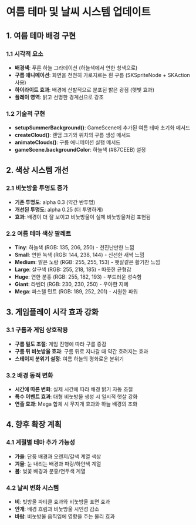 # 여름 테마 및 날씨 시스템 업데이트

## 1. 여름 테마 배경 구현

### 1.1 시각적 요소

- **배경색**: 푸른 하늘 그라데이션 (하늘색에서 연한 청색으로)
- **구름 애니메이션**: 화면을 천천히 가로지르는 흰 구름 (SKSpriteNode + SKAction 사용)
- **하이라이트 효과**: 배경에 산발적으로 분포된 밝은 광점 (햇빛 효과)
- **플레이 영역**: 밝고 선명한 경계선으로 강조

### 1.2 기술적 구현

- **setupSummerBackground()**: GameScene에 추가된 여름 테마 초기화 메서드
- **createCloud()**: 랜덤 크기와 위치의 구름 생성 메서드
- **animateClouds()**: 구름 애니메이션 실행 메서드
- **gameScene.backgroundColor**: 하늘색 (#87CEEB) 설정

## 2. 색상 시스템 개선

### 2.1 비눗방울 투명도 증가

- **기존 투명도**: alpha 0.3 (약간 반투명)
- **개선된 투명도**: alpha 0.25 (더 투명하게)
- **효과**: 배경이 더 잘 보이고 비눗방울이 실제 비눗방울처럼 표현됨

### 2.2 여름 테마 색상 팔레트

- **Tiny**: 하늘색 (RGB: 135, 206, 250) - 천진난만한 느낌
- **Small**: 연한 녹색 (RGB: 144, 238, 144) - 신선한 새싹 느낌
- **Medium**: 밝은 노랑 (RGB: 255, 255, 153) - 햇살같은 활기찬 느낌
- **Large**: 살구색 (RGB: 255, 218, 185) - 따뜻한 균형감
- **Huge**: 연한 분홍 (RGB: 255, 182, 193) - 부드러운 성숙함
- **Giant**: 라벤더 (RGB: 230, 230, 250) - 우아한 지혜
- **Mega**: 파스텔 민트 (RGB: 189, 252, 201) - 시원한 파워

## 3. 게임플레이 시각 효과 강화

### 3.1 구름과 게임 상호작용

- **구름 밀도 조절**: 게임 진행에 따라 구름 증감
- **구름 뒤 비눗방울 효과**: 구름 뒤로 지나갈 때 약간 흐려지는 효과
- **스테이지 분위기 설정**: 여름 하늘의 평화로운 분위기

### 3.2 배경 동적 변화

- **시간에 따른 변화**: 실제 시간에 따라 배경 밝기 자동 조절
- **특수 이벤트 효과**: 대형 비눗방울 생성 시 일시적 햇살 강화
- **연출 효과**: Mega 합체 시 무지개 효과와 하늘 배경의 조화

## 4. 향후 확장 계획

### 4.1 계절별 테마 추가 가능성

- **가을**: 단풍 배경과 오렌지/갈색 계열 색상
- **겨울**: 눈 내리는 배경과 파랑/하얀색 계열
- **봄**: 벚꽃 배경과 분홍/연두색 계열

### 4.2 날씨 변화 시스템

- **비**: 빗방울 파티클 효과와 비눗방울 표면 효과
- **안개**: 배경 흐림과 비눗방울 시인성 감소
- **바람**: 비눗방울 움직임에 영향을 주는 물리 효과
